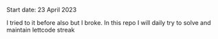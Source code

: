 Start date: 23 April 2023

I tried to it before also but I broke.
In this repo I will daily try to solve and maintain lettcode streak
